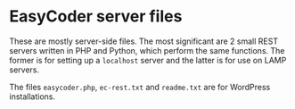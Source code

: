  # EasyCoder server files
 
 These are mostly server-side files. The most significant are 2 small REST servers written in PHP and Python, which perform the same functions. The former is for setting up a `localhost` server and the latter is for use on LAMP servers.

 The files `easycoder.php`, `ec-rest.txt` and `readme.txt` are for WordPress installations.

